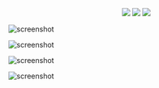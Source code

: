<p align="center">
  <img src="https://i.imgur.com/TYdcc2E.png" />
  <img src="https://i.imgur.com/iFZ4yE7.png" />
  <img src="https://i.imgur.com/9S2gy68.png" />
</p>


                                      
![screenshot](https://i.imgur.com/PmlvblF.png)

![screenshot](https://i.imgur.com/LfB5Yqt.png)

![screenshot](https://i.imgur.com/rrxdcv6.png)

![screenshot](https://i.imgur.com/IFDjo9l.png)
